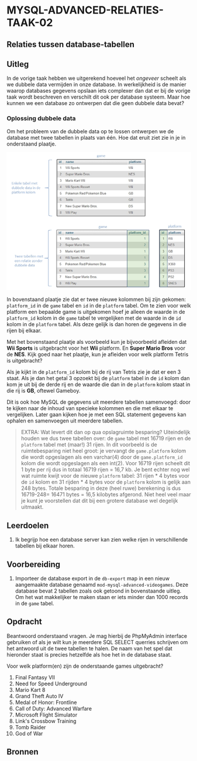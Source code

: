 # MYSQL-ADVANCED-RELATIES-TAAK-02

## Relaties tussen database-tabellen

## Uitleg

In de vorige taak hebben we uitgerekend hoeveel het *ongeveer* scheelt als we dubbele data vermijden in onze database. In werkelijkheid is de manier waarop databases gegevens opslaan iets complexer dan dat er bij de vorige taak wordt beschreven en verschilt dit ook per database systeem. Maar hoe kunnen we een database zo ontwerpen dat die geen dubbele data bevat?

### Oplossing dubbele data

Om het probleem van de dubbele data op te lossen ontwerpen we de database met twee tabellen in plaats van één. Hoe dat eruit ziet zie in je in onderstaand plaatje.

![](img/games-split-table.jpg)

 In bovenstaand plaatje zie dat er twee nieuwe kolommen bij zijn gekomen: `platform_id` in de `game` tabel en `id` in de `platform` tabel. Om te zien voor welk platform een bepaalde game is uitgekomen hoef je alleen de waarde in de `platform_id` kolom in de `game` tabel te vergelijken met de waarde in de `id` kolom in de `platform` tabel. Als deze gelijk is dan horen de gegevens in die rijen bij elkaar. 
 
 Met het bovenstaand plaatje als voorbeeld kun je bijvoorbeeld afleiden dat **Wii Sports** is uitgebracht voor het **Wii** platform. En **Super Mario Bros** voor de **NES**. Kijk goed naar het plaatje, kun je afleiden voor welk platform Tetris is uitgebracht? 

 Als je kijkt in de `platform_id` kolom bij de rij van Tetris zie je dat er een 3 staat. Als je dan het getal 3 opzoekt bij de `platform` tabel in de `id` kolom dan kom je uit bij de derde rij en de waarde die dan in de `platform` kolom staat in die rij is **GB**, oftewel Gameboy.

Dit is ook hoe MySQL de gegevens uit meerdere tabellen samenvoegd: door te kijken naar de inhoud van specieke kolommen en die met elkaar te vergelijken. Later gaan kijken hoe je met een SQL statement gegevens kan ophalen en samenvoegen uit meerdere tabellen.

> EXTRA: Wat levert dit dan op qua opslagruimte besparing? Uiteindelijk houden we dus twee tabellen over: de `game` tabel met 16719 rijen en de `platform` tabel met (maar!) 31 rijen. In dit voorbeeld is de ruimtebesparing niet heel groot: je vervangt de `game.platform` kolom die wordt opgeslagen als een varchar(4) door de `game.platform_id` kolom die wordt opgeslagen als een int(2). Voor 16719 rijen scheelt dit 1 byte per rij dus in totaal 16719 rijen = 16,7 kb. Je bent echter nog wel wat ruimte kwijt voor de nieuwe `platform` tabel: 31 rijen * 4 bytes voor de `id` kolom en 31 rijden * 4 bytes voor de `platform` kolom is gelijk aan 248 bytes. Totale besparing in deze (heel ruwe) berekening is dus 16719-248= 16471 bytes = 16,5 kilobytes afgerond. Niet heel veel maar je kunt je voorstellen dat dit bij een grotere database wel degelijk uitmaakt.
 
## Leerdoelen

1. Ik begrijp hoe een database server kan zien welke rijen in verschillende tabellen bij elkaar horen.

## Voorbereiding

1. Importeer de database export in de `db-export` map in een nieuw aangemaakte database genaamd `mod-mysql-advanced-videogames`. Deze database bevat 2 tabellen zoals ook getoond in bovenstaande uitleg. Om het wat makkelijker te maken staan er iets minder dan 1000 records in de `game` tabel.

## Opdracht

Beantwoord onderstaand vragen. Je mag hierbij de PhpMyAdmin interface gebruiken of als je wilt kun je meerdere SQL SELECT querries schrijven om het antwoord uit de twee tabellen te halen. De naam van het spel dat hieronder staat is precies hetzelfde als hoe het in de database staat.

Voor welk platform(en) zijn de onderstaande games uitgebracht?

1. Final Fantasy VII
2. Need for Speed Underground
3. Mario Kart 8
4. Grand Theft Auto IV
5. Medal of Honor: Frontline
6. Call of Duty: Advanced Warfare
7. Microsoft Flight Simulator
8. Link's Crossbow Training
9. Tomb Raider
10. God of War

## Bronnen
